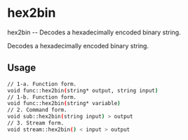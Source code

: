 # hex2bin
hex2bin -- Decodes a hexadecimally encoded binary string.

Decodes a hexadecimally encoded binary string.

## Usage
```sh
// 1-a. Function form.
void func::hex2bin(string* output, string input)
// 1-b. Function form.
void func::hex2bin(string* variable)
// 2. Command form.
void sub::hex2bin(string input) > output
// 3. Stream form.
void stream::hex2bin() < input > output
```
